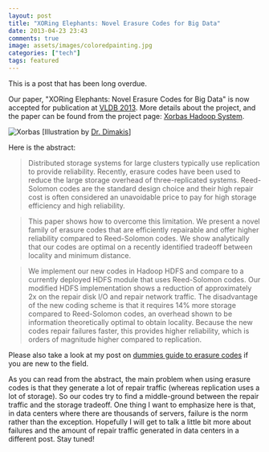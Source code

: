 ```yaml
---
layout: post
title: "XORing Elephants: Novel Erasure Codes for Big Data"
date: 2013-04-23 23:43
comments: true
image: assets/images/coloredpainting.jpg
categories: ["tech"]
tags: featured
---
```


This is a post that has been long overdue. 

Our paper, "XORing Elephants: Novel Erasure Codes for Big Data" is now accepted for publication at [VLDB 2013](http://www.vldb.org/2013/). More details about the project, and the paper can be found from the project page: [Xorbas Hadoop System](http://smahesh.com/HadoopUSC/).

![Xorbas](http://photos.smahesh.com/photos/i-kq522gx/0/M/i-kq522gx-M.png)
[Illustration by <a href="http://users.ece.utexas.edu/~dimakis/">Dr. Dimakis</a>]

<!-- more -->

Here is the abstract:

> Distributed storage systems for large clusters typically use replication to provide reliability. Recently, erasure codes have been used to reduce the large storage overhead of three-replicated systems. Reed-Solomon codes are the standard design choice and their high repair cost is often considered an unavoidable price to pay for high storage efficiency and high reliability.

> This paper shows how to overcome this limitation. We present a novel family of erasure codes that are efficiently repairable and offer higher reliability compared to Reed-Solomon codes. We show analytically that our codes are optimal on a recently identified tradeoff between locality and minimum distance.

> We implement our new codes in Hadoop HDFS and compare to a currently deployed HDFS module that uses Reed-Solomon codes. Our modified HDFS implementation shows a reduction of approximately 2x on the repair disk I/O and repair network traffic. The disadvantage of the new coding scheme is that it requires 14% more storage compared to Reed-Solomon codes, an overhead shown to be information theoretically optimal to obtain locality. Because the new codes repair failures faster, this provides higher reliability, which is orders of magnitude higher compared to replication.

Please also take a look at my post on [dummies guide to erasure codes](/dummies-guide-to-erasure-coding) if you are new to the field. 

As you can read from the abstract, the main problem when using erasure codes is that they generate a lot of repair traffic (whereas replication uses a lot of storage). So our codes try to find a middle-ground between the repair traffic and the storage tradeoff. One thing I want to emphasize here is that, in data centers where there are thousands of servers, failure is the norm rather than the exception. Hopefully I will get to talk a little bit more about failures and the amount of repair traffic generated in data centers in a different post. Stay tuned!